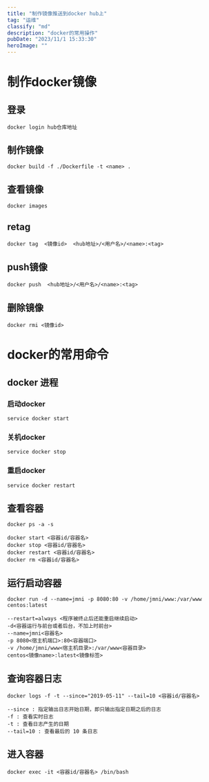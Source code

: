 ```yaml
---
title: "制作镜像推送到docker hub上"
tag: "运维"
classify: "md"
description: "docker的常用操作"
pubDate: "2023/11/1 15:33:30"
heroImage: ""
---
```


# 制作docker镜像 

## 登录
```shell
docker login hub仓库地址
```
## 制作镜像
```shell
docker build -f ./Dockerfile -t <name> .
```

## 查看镜像
```shell
docker images
```

## retag
```shell
docker tag  <镜像id>  <hub地址>/<用户名>/<name>:<tag>
```

## push镜像
```shell
docker push  <hub地址>/<用户名>/<name>:<tag>
```

## 删除镜像
```shell
docker rmi <镜像id>
```


# docker的常用命令
## docker 进程
### 启动docker
```shell
service docker start
```
### 关机docker
```shell
service docker stop
```
### 重启docker
```shell
service docker restart
```

## 查看容器
```shell
docker ps -a -s
```
```
docker start <容器id/容器名>
docker stop <容器id/容器名>
docker restart <容器id/容器名>
docker rm <容器id/容器名>
```

## 运行启动容器
```shell
docker run -d --name=jmni -p 8080:80 -v /home/jmni/www:/var/www centos:latest 
```
```
--restart=always <程序被终止后还能重启继续启动>
-d<容器运行与前台或者后台，不加上时前台>
--name=jmni<容器名>
-p 8080<宿主机端口>:80<容器端口>
-v /home/jmni/www<宿主机目录>:/var/www<容器目录>
centos<镜像name>:latest<镜像标签>
```

## 查询容器日志
```shell
docker logs -f -t --since="2019-05-11" --tail=10 <容器id/容器名>
```
```
--since : 指定输出日志开始日期，即只输出指定日期之后的日志
-f : 查看实时日志
-t : 查看日志产生的日期
--tail=10 : 查看最后的 10 条日志
```
## 进入容器
```shell
docker exec -it <容器id/容器名> /bin/bash
```

